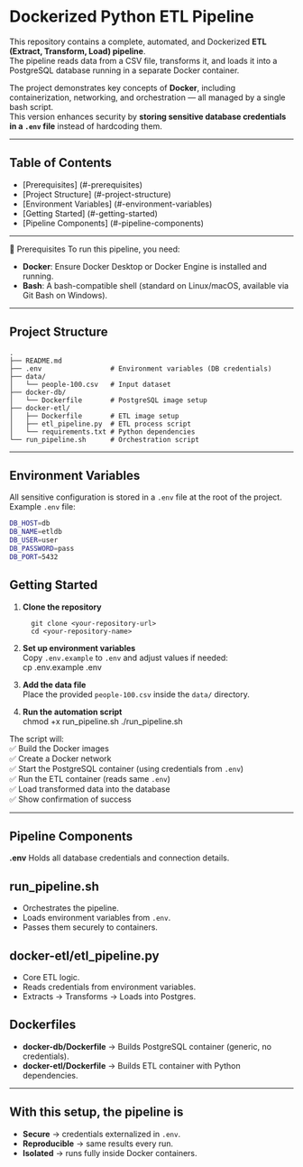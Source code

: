 # Dockerized Python ETL Pipeline

This repository contains a complete, automated, and Dockerized **ETL (Extract, Transform, Load) pipeline**.  
The pipeline reads data from a CSV file, transforms it, and loads it into a PostgreSQL database running in a separate Docker container.  

The project demonstrates key concepts of **Docker**, including containerization, networking, and orchestration — all managed by a single bash script.  
This version enhances security by **storing sensitive database credentials in a `.env` file** instead of hardcoding them.  

------------------------------------------------------------------

## Table of Contents

- [Prerequisites] (#-prerequisites)  
- [Project Structure] (#-project-structure)  
- [Environment Variables] (#-environment-variables)  
- [Getting Started] (#-getting-started)  
- [Pipeline Components] (#-pipeline-components)  

------------------------------------------------------------------

🔧 Prerequisites
To run this pipeline, you need:  

- **Docker**: Ensure Docker Desktop or Docker Engine is installed and running.  
- **Bash**: A bash-compatible shell (standard on Linux/macOS, available via Git Bash on Windows).  

------------------------------------------------------------------

## Project Structure

```text
.
├── README.md
├── .env                 # Environment variables (DB credentials)
├── data/
│   └── people-100.csv   # Input dataset
├── docker-db/
│   └── Dockerfile       # PostgreSQL image setup
├── docker-etl/
│   ├── Dockerfile       # ETL image setup
│   ├── etl_pipeline.py  # ETL process script
│   └── requirements.txt # Python dependencies
└── run_pipeline.sh      # Orchestration script
```

------------------------------------------------------------------

## Environment Variables

All sensitive configuration is stored in a `.env` file at the root of the project.  
Example `.env` file:  

```sh
DB_HOST=db
DB_NAME=etldb
DB_USER=user
DB_PASSWORD=pass
DB_PORT=5432
```

## Getting Started

1. **Clone the repository**  

    ```git
      git clone <your-repository-url>
      cd <your-repository-name>
    ```

2. **Set up environment variables**  
   Copy `.env.example` to `.env` and adjust values if needed:  
   cp .env.example .env

3. **Add the data file**  
   Place the provided `people-100.csv` inside the `data/` directory.  

4. **Run the automation script**  
   chmod +x run_pipeline.sh
   ./run_pipeline.sh

The script will:  
✅ Build the Docker images  
✅ Create a Docker network  
✅ Start the PostgreSQL container (using credentials from `.env`)  
✅ Run the ETL container (reads same `.env`)  
✅ Load transformed data into the database  
✅ Show confirmation of success  

------------------------------------------------------------------

## Pipeline Components

**.env**
Holds all database credentials and connection details.  

## **run_pipeline.sh**

- Orchestrates the pipeline.  
- Loads environment variables from `.env`.  
- Passes them securely to containers.  

## **docker-etl/etl_pipeline.py**

- Core ETL logic.  
- Reads credentials from environment variables.  
- Extracts → Transforms → Loads into Postgres.  

## **Dockerfiles**

- **docker-db/Dockerfile** → Builds PostgreSQL container (generic, no credentials).  
- **docker-etl/Dockerfile** → Builds ETL container with Python dependencies.  

------------------------------------------------------------------

## With this setup, the pipeline is  

- **Secure** → credentials externalized in `.env`.  
- **Reproducible** → same results every run.  
- **Isolated** → runs fully inside Docker containers.
